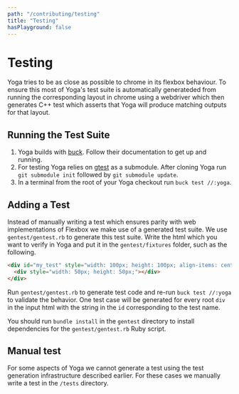 ```yaml
---
path: "/contributing/testing"
title: "Testing"
hasPlayground: false
---
```


# Testing

Yoga tries to be as close as possible to chrome in its flexbox behaviour.
To ensure this most of Yoga's test suite is automatically generateded from
running the corresponding layout in chrome using a webdriver which then generates
C++ test which asserts that Yoga will produce matching outputs for that layout.

## Running the Test Suite

1. Yoga builds with [buck](https://buckbuild.com). Follow their documentation to get up and running.
2. For testing Yoga relies on [gtest](https://github.com/google/googletest) as a submodule. After cloning Yoga run `git submodule init` followed by `git submodule update`.
3. In a terminal from the root of your Yoga checkout run `buck test //:yoga`.

## Adding a Test

Instead of manually writing a test which ensures parity with web implementations
of Flexbox we make use of a generated test suite. We use `gentest/gentest.rb` to
generate this test suite. Write the html which you want to verify in Yoga and put
it in the `gentest/fixtures` folder, such as the following.

```html
<div id="my_test" style="width: 100px; height: 100px; align-items: center;">
  <div style="width: 50px; height: 50px;"></div>
</div>
```

Run `gentest/gentest.rb` to generate test code and re-run `buck test //:yoga`
to validate the behavior. One test case will be generated for every root `div`
in the input html with the string in the `id` corresponding to the test name.

You should run `bundle install` in the `gentest` directory to install dependencies for the `gentest/gentest.rb` Ruby script.

## Manual test

For some aspects of Yoga we cannot generate a test using the test generation
infrastructure described earlier. For these cases we manually write a test in
the `/tests` directory.
